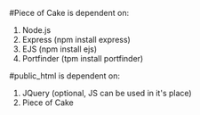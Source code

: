 #Piece of Cake is dependent on:
1. Node.js
2. Express (npm install express)
3. EJS (npm install ejs)
4. Portfinder (tpm install portfinder)

#public_html is dependent on:
1. JQuery (optional, JS can be used in it's place)
2. Piece of Cake
